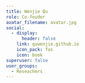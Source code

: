 ```yaml
---
title: Wenjie Qu
role: Co-fouder
avatar_filename: avatar.jpg
social:
  - display:
      header: false
    link: quwenjie.github.io
    icon_pack: fas
    icon: book
superuser: false
user_groups:
  - Reseachers
---
```

